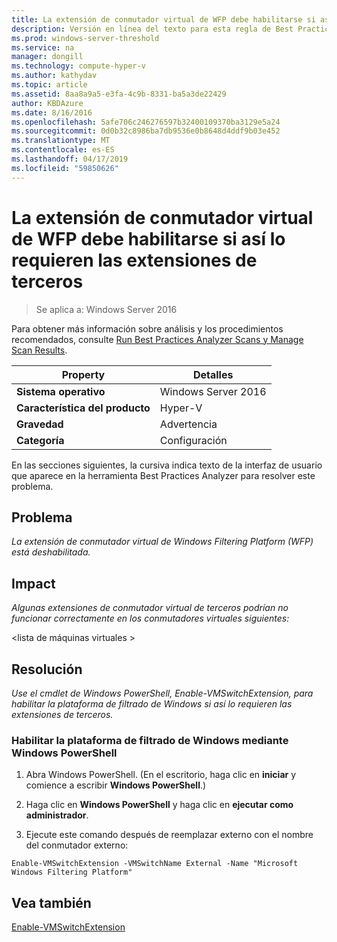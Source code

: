 ```yaml
---
title: La extensión de conmutador virtual de WFP debe habilitarse si así lo requieren las extensiones de terceros
description: Versión en línea del texto para esta regla de Best Practices Analyzer.
ms.prod: windows-server-threshold
ms.service: na
manager: dongill
ms.technology: compute-hyper-v
ms.author: kathydav
ms.topic: article
ms.assetid: 8aa8a9a5-e3fa-4c9b-8331-ba5a3de22429
author: KBDAzure
ms.date: 8/16/2016
ms.openlocfilehash: 5afe706c246276597b32400109370ba3129e5a24
ms.sourcegitcommit: 0d0b32c8986ba7db9536e0b8648d4ddf9b03e452
ms.translationtype: MT
ms.contentlocale: es-ES
ms.lasthandoff: 04/17/2019
ms.locfileid: "59850626"
---
```

# <a name="the-wfp-virtual-switch-extension-should-be-enabled-if-it-is-required-by-third-party-extensions"></a>La extensión de conmutador virtual de WFP debe habilitarse si así lo requieren las extensiones de terceros

>Se aplica a: Windows Server 2016

Para obtener más información sobre análisis y los procedimientos recomendados, consulte [Run Best Practices Analyzer Scans y Manage Scan Results](https://go.microsoft.com/fwlink/p/?LinkID=223177).  
  
|Property|Detalles|  
|-|-|  
|**Sistema operativo**|Windows Server 2016|  
|**Característica del producto**|Hyper-V|  
|**Gravedad**|Advertencia|  
|**Categoría**|Configuración|  
  
En las secciones siguientes, la cursiva indica texto de la interfaz de usuario que aparece en la herramienta Best Practices Analyzer para resolver este problema.  
  
## <a name="issue"></a>**Problema**  
*La extensión de conmutador virtual de Windows Filtering Platform (WFP) está deshabilitada.*  
  
## <a name="impact"></a>**Impact**  
*Algunas extensiones de conmutador virtual de terceros podrían no funcionar correctamente en los conmutadores virtuales siguientes:*  
  
\<lista de máquinas virtuales >  
  
## <a name="resolution"></a>**Resolución**  
*Use el cmdlet de Windows PowerShell, Enable-VMSwitchExtension, para habilitar la plataforma de filtrado de Windows si así lo requieren las extensiones de terceros.*  
  
### <a name="enable-the-windows-filtering-platform-using-windows-powershell"></a>Habilitar la plataforma de filtrado de Windows mediante Windows PowerShell  
  
1.  Abra Windows PowerShell. (En el escritorio, haga clic en **iniciar** y comience a escribir **Windows PowerShell**.)  
  
2.  Haga clic en **Windows PowerShell** y haga clic en **ejecutar como administrador**.  
  
3.  Ejecute este comando después de reemplazar externo con el nombre del conmutador externo:  
  
```  
Enable-VMSwitchExtension -VMSwitchName External -Name "Microsoft Windows Filtering Platform"  
```  
  
## <a name="see-also"></a>Vea también  
[Enable-VMSwitchExtension](https://technet.microsoft.com/library/hh848541.aspx)  
  


